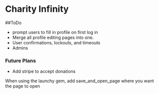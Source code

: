 # Charity Infinity

##ToDo
* prompt users to fill in profile on first log in 
* Merge all profile editing pages into one.
* User confirmations, lockouts, and timeouts
* Admins

### Future Plans
* Add stripe to accept donations

When using the launchy gem, add save_and_open_page where you want the page to open
